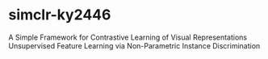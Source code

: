 # simclr-ky2446

A Simple Framework for Contrastive Learning of Visual Representations
Unsupervised Feature Learning via Non-Parametric Instance Discrimination

